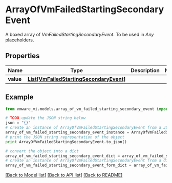 # ArrayOfVmFailedStartingSecondaryEvent

A boxed array of *VmFailedStartingSecondaryEvent*. To be used in *Any* placeholders. 

## Properties
Name | Type | Description | Notes
------------ | ------------- | ------------- | -------------
**value** | [**List[VmFailedStartingSecondaryEvent]**](VmFailedStartingSecondaryEvent.md) |  | 

## Example

```python
from vmware_vi.models.array_of_vm_failed_starting_secondary_event import ArrayOfVmFailedStartingSecondaryEvent

# TODO update the JSON string below
json = "{}"
# create an instance of ArrayOfVmFailedStartingSecondaryEvent from a JSON string
array_of_vm_failed_starting_secondary_event_instance = ArrayOfVmFailedStartingSecondaryEvent.from_json(json)
# print the JSON string representation of the object
print ArrayOfVmFailedStartingSecondaryEvent.to_json()

# convert the object into a dict
array_of_vm_failed_starting_secondary_event_dict = array_of_vm_failed_starting_secondary_event_instance.to_dict()
# create an instance of ArrayOfVmFailedStartingSecondaryEvent from a dict
array_of_vm_failed_starting_secondary_event_form_dict = array_of_vm_failed_starting_secondary_event.from_dict(array_of_vm_failed_starting_secondary_event_dict)
```
[[Back to Model list]](../README.md#documentation-for-models) [[Back to API list]](../README.md#documentation-for-api-endpoints) [[Back to README]](../README.md)


